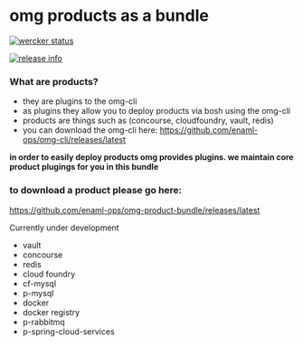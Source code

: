 # omg products as a bundle

[![wercker status](https://app.wercker.com/status/a316c7e40120a2e54422d7a0f3366d69/s/master "wercker status")](https://app.wercker.com/project/bykey/a316c7e40120a2e54422d7a0f3366d69)

[![release info](https://img.shields.io/github/downloads/enaml-ops/omg-product-bundle/total.svg?maxAge=2592000 "release info")](http://www.somsubhra.com/github-release-stats/?username=enaml-ops&repository=omg-product-bundle)

### What are products?
- they are plugins to the omg-cli
- as plugins they allow you to deploy products via bosh using the omg-cli
- products are things such as (concourse, cloudfoundry, vault, redis)
- you can download the omg-cli here: https://github.com/enaml-ops/omg-cli/releases/latest


**in order to easily deploy products omg provides plugins. we maintain core product plugings for you in this bundle**


### to download a product please go here: 
https://github.com/enaml-ops/omg-product-bundle/releases/latest

Currently under development
- vault
- concourse
- redis
- cloud foundry
- cf-mysql
- p-mysql
- docker
- docker registry
- p-rabbitmq
- p-spring-cloud-services
